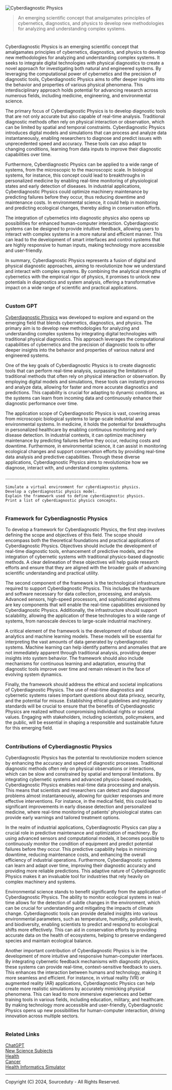 ![Cyberdiagnostic Physics](https://github.com/user-attachments/assets/be979c66-f9e8-450c-9727-dd78f3c6464e)

>  An emerging scientific concept that amalgamates principles of cybernetics, diagnostics, and physics to develop new methodologies for analyzing and understanding complex systems.

#

Cyberdiagnostic Physics is an emerging scientific concept that amalgamates principles of cybernetics, diagnostics, and physics to develop new methodologies for analyzing and understanding complex systems. It seeks to integrate digital technologies with physical diagnostics to create a novel approach for investigating both natural and engineered systems. By leveraging the computational power of cybernetics and the precision of diagnostic tools, Cyberdiagnostic Physics aims to offer deeper insights into the behavior and properties of various physical phenomena. This interdisciplinary approach holds potential for advancing research across numerous fields, including medicine, engineering, and environmental science.

The primary focus of Cyberdiagnostic Physics is to develop diagnostic tools that are not only accurate but also capable of real-time analysis. Traditional diagnostic methods often rely on physical interaction or observation, which can be limited by spatial and temporal constraints. Cyberdiagnostic Physics introduces digital models and simulations that can process and analyze data instantaneously, enabling researchers to diagnose and predict issues with unprecedented speed and accuracy. These tools can also adapt to changing conditions, learning from data inputs to improve their diagnostic capabilities over time.

Furthermore, Cyberdiagnostic Physics can be applied to a wide range of systems, from the microscopic to the macroscopic scale. In biological systems, for instance, this concept could lead to breakthroughs in personalized medicine by enabling real-time monitoring of physiological states and early detection of diseases. In industrial applications, Cyberdiagnostic Physics could optimize machinery maintenance by predicting failures before they occur, thus reducing downtime and maintenance costs. In environmental science, it could help in monitoring and predicting ecological changes, thereby aiding in conservation efforts.

The integration of cybernetics into diagnostic physics also opens up possibilities for enhanced human-computer interaction. Cyberdiagnostic systems can be designed to provide intuitive feedback, allowing users to interact with complex systems in a more natural and efficient manner. This can lead to the development of smart interfaces and control systems that are highly responsive to human inputs, making technology more accessible and user-friendly.

In summary, Cyberdiagnostic Physics represents a fusion of digital and physical diagnostic approaches, aiming to revolutionize how we understand and interact with complex systems. By combining the analytical strengths of cybernetics with the empirical rigor of physics, it promises to unlock new potentials in diagnostics and system analysis, offering a transformative impact on a wide range of scientific and practical applications.

#
### Custom GPT

[Cyberdiagnostic Physics](https://chatgpt.com/g/g-fn6sdp4IX-cyberdiagnostic-physics) was developed to explore and expand on the emerging field that blends cybernetics, diagnostics, and physics. The primary aim is to develop new methodologies for analyzing and understanding complex systems by integrating digital technologies with traditional physical diagnostics. This approach leverages the computational capabilities of cybernetics and the precision of diagnostic tools to offer deeper insights into the behavior and properties of various natural and engineered systems.

One of the key goals of Cyberdiagnostic Physics is to create diagnostic tools that can perform real-time analysis, surpassing the limitations of traditional methods that often rely on physical interaction or observation. By employing digital models and simulations, these tools can instantly process and analyze data, allowing for faster and more accurate diagnostics and predictions. This capability is crucial for adapting to dynamic conditions, as the systems can learn from incoming data and continuously enhance their diagnostic performance over time.

The application scope of Cyberdiagnostic Physics is vast, covering areas from microscopic biological systems to large-scale industrial and environmental systems. In medicine, it holds the potential for breakthroughs in personalized healthcare by enabling continuous monitoring and early disease detection. In industrial contexts, it can optimize machinery maintenance by predicting failures before they occur, reducing costs and downtime. Furthermore, in environmental science, it can assist in monitoring ecological changes and support conservation efforts by providing real-time data analysis and predictive capabilities. Through these diverse applications, Cyberdiagnostic Physics aims to revolutionize how we diagnose, interact with, and understand complex systems.

.................................................................................

```
Simulate a virtual environment for cyberdiagnostic physics.
Develop a cyberdiagnostic physics model.
Explain the framework used to define cyberdiagnostic physics.
Print a list of cyberdiagnostic physics concepts.
```

#
### Framework for Cyberdiagnostic Physics

To develop a framework for Cyberdiagnostic Physics, the first step involves defining the scope and objectives of this field. The scope should encompass both the theoretical foundations and practical applications of Cyberdiagnostic Physics. Objectives should include the development of real-time diagnostic tools, enhancement of predictive models, and the integration of cybernetic systems with traditional physics-based diagnostic methods. A clear delineation of these objectives will help guide research efforts and ensure that they are aligned with the broader goals of advancing scientific understanding and practical utility.

The second component of the framework is the technological infrastructure required to support Cyberdiagnostic Physics. This includes the hardware and software necessary for data collection, processing, and analysis. Advanced sensors, high-speed processors, and sophisticated algorithms are key components that will enable the real-time capabilities envisioned by Cyberdiagnostic Physics. Additionally, the infrastructure should support scalability, allowing the application of these technologies to a wide range of systems, from nanoscale devices to large-scale industrial machinery.

A critical element of the framework is the development of robust data analytics and machine learning models. These models will be essential for interpreting the vast amounts of data generated by cyberdiagnostic systems. Machine learning can help identify patterns and anomalies that are not immediately apparent through traditional analysis, providing deeper insights into system behavior. The framework should also include mechanisms for continuous learning and adaptation, ensuring that diagnostic tools improve over time and remain relevant in the face of evolving system dynamics.

Finally, the framework should address the ethical and societal implications of Cyberdiagnostic Physics. The use of real-time diagnostics and cybernetic systems raises important questions about data privacy, security, and the potential for misuse. Establishing ethical guidelines and regulatory standards will be crucial to ensure that the benefits of Cyberdiagnostic Physics are realized without compromising individual rights or societal values. Engaging with stakeholders, including scientists, policymakers, and the public, will be essential in shaping a responsible and sustainable future for this emerging field.

#
### Contributions of Cyberdiagnostic Physics

Cyberdiagnostic Physics has the potential to revolutionize modern science by enhancing the accuracy and speed of diagnostic processes. Traditional diagnostic methods often rely on physical observations or interactions, which can be slow and constrained by spatial and temporal limitations. By integrating cybernetic systems and advanced physics-based models, Cyberdiagnostic Physics enables real-time data processing and analysis. This means that scientists and researchers can detect and diagnose problems almost instantaneously, allowing for quicker responses and more effective interventions. For instance, in the medical field, this could lead to significant improvements in early disease detection and personalized medicine, where real-time monitoring of patients’ physiological states can provide early warnings and tailored treatment options.

In the realm of industrial applications, Cyberdiagnostic Physics can play a crucial role in predictive maintenance and optimization of machinery. By using advanced sensors and computational models, it becomes possible to continuously monitor the condition of equipment and predict potential failures before they occur. This predictive capability helps in minimizing downtime, reducing maintenance costs, and enhancing the overall efficiency of industrial operations. Furthermore, Cyberdiagnostic systems can learn and adapt over time, improving their diagnostic accuracy and providing more reliable predictions. This adaptive nature of Cyberdiagnostic Physics makes it an invaluable tool for industries that rely heavily on complex machinery and systems.

Environmental science stands to benefit significantly from the application of Cyberdiagnostic Physics. The ability to monitor ecological systems in real-time allows for the detection of subtle changes in the environment, which can be crucial for understanding and mitigating the impacts of climate change. Cyberdiagnostic tools can provide detailed insights into various environmental parameters, such as temperature, humidity, pollution levels, and biodiversity, enabling scientists to predict and respond to ecological shifts more effectively. This can aid in conservation efforts by providing accurate data on the health of ecosystems, helping to preserve endangered species and maintain ecological balance.

Another important contribution of Cyberdiagnostic Physics is in the development of more intuitive and responsive human-computer interfaces. By integrating cybernetic feedback mechanisms with diagnostic physics, these systems can provide real-time, context-sensitive feedback to users. This enhances the interaction between humans and technology, making it more seamless and efficient. For instance, in virtual reality (VR) or augmented reality (AR) applications, Cyberdiagnostic Physics can help create more realistic simulations by accurately mimicking physical phenomena. This can lead to more immersive experiences and better training tools in various fields, including education, military, and healthcare. By making technology more accessible and user-friendly, Cyberdiagnostic Physics opens up new possibilities for human-computer interaction, driving innovation across multiple sectors.

#
### Related Links

[ChatGPT](https://github.com/sourceduty/ChatGPT)
<br>
[New Science Subjects](https://github.com/sourceduty/New_Science_Subjects)
<br>
[Health](https://github.com/sourceduty/Health)
<br>
[Cancer](https://github.com/sourceduty/Cancer)
<br>
[Health Informatics Simulator](https://github.com/sourceduty/Health_Informatics_Simulator)

***
Copyright (C) 2024, Sourceduty - All Rights Reserved.
